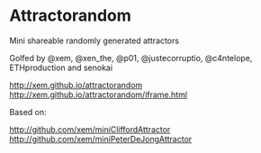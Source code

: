 Attractorandom
==

Mini shareable randomly generated attractors

Golfed by @xem, @xen_the, @p01, @justecorruptio, @c4ntelope, ETHproduction and senokai

http://xem.github.io/attractorandom
http://xem.github.io/attractorandom/iframe.html


Based on:

http://github.com/xem/miniCliffordAttractor
http://github.com/xem/miniPeterDeJongAttractor